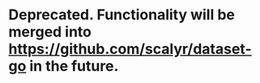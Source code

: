 # Deprecated. Functionality will be merged into https://github.com/scalyr/dataset-go in the future.

